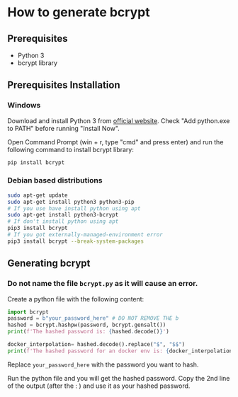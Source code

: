 # How to generate bcrypt

## Prerequisites
- Python 3
- bcrypt library

## Prerequisites Installation
### Windows
Download and install Python 3 from [official website](https://www.python.org/downloads/).
Check "Add python.exe to PATH" before running "Install Now".

Open Command Prompt (win + r, type "cmd" and press enter) and run the following command to install bcrypt library:
```bash
pip install bcrypt
```

### Debian based distributions
```bash
sudo apt-get update
sudo apt-get install python3 python3-pip
# If you use have install python using apt
sudo apt-get install python3-bcrypt
# If don't install python using apt
pip3 install bcrypt
# If you got externally-managed-environment error
pip3 install bcrypt --break-system-packages
```

## Generating bcrypt
### Do not name the file `bcrypt.py` as it will cause an error.
Create a python file with the following content:
```python
import bcrypt
password = b"your_password_here" # DO NOT REMOVE THE b
hashed = bcrypt.hashpw(password, bcrypt.gensalt())
print(f'The hashed password is: {hashed.decode()}')

docker_interpolation= hashed.decode().replace("$", "$$")
print(f'The hashed password for an docker env is: {docker_interpolation}')
```

Replace `your_password_here` with the password you want to hash.

Run the python file and you will get the hashed password.
Copy the 2nd line of the output (after the : ) and use it as your hashed password.
